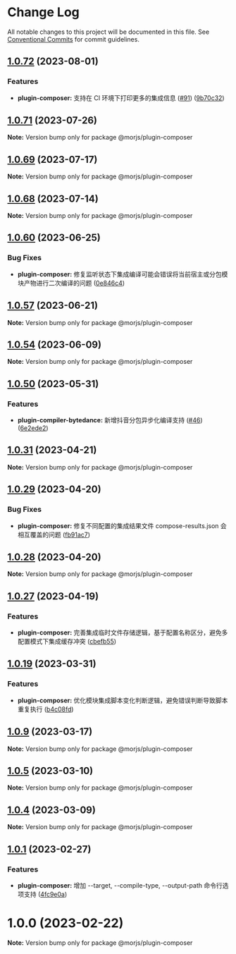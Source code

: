 # Change Log

All notable changes to this project will be documented in this file.
See [Conventional Commits](https://conventionalcommits.org) for commit guidelines.




## [1.0.72](https://github.com/eleme/morjs/compare/v1.0.71...v1.0.72) (2023-08-01)


### Features

* **plugin-composer:** 支持在 CI 环境下打印更多的集成信息 ([#91](https://github.com/eleme/morjs/issues/91)) ([9b70c32](https://github.com/eleme/morjs/commit/9b70c32c2621fbe8690d7a306a231d057dd0fb57))





## [1.0.71](https://github.com/eleme/morjs/compare/v1.0.70...v1.0.71) (2023-07-26)

**Note:** Version bump only for package @morjs/plugin-composer





## [1.0.69](https://github.com/eleme/morjs/compare/v1.0.68...v1.0.69) (2023-07-17)

**Note:** Version bump only for package @morjs/plugin-composer





## [1.0.68](https://github.com/eleme/morjs/compare/v1.0.67...v1.0.68) (2023-07-14)

**Note:** Version bump only for package @morjs/plugin-composer





## [1.0.60](https://github.com/eleme/morjs/compare/v1.0.59...v1.0.60) (2023-06-25)


### Bug Fixes

* **plugin-composer:** 修复监听状态下集成编译可能会错误将当前宿主或分包模块产物进行二次编译的问题 ([0e846c4](https://github.com/eleme/morjs/commit/0e846c4dff0f6bd8a82755306d6344df673548c1))





## [1.0.57](https://github.com/eleme/morjs/compare/v1.0.56...v1.0.57) (2023-06-21)

**Note:** Version bump only for package @morjs/plugin-composer





## [1.0.54](https://github.com/eleme/morjs/compare/v1.0.53...v1.0.54) (2023-06-09)

**Note:** Version bump only for package @morjs/plugin-composer





## [1.0.50](https://github.com/eleme/morjs/compare/v1.0.49...v1.0.50) (2023-05-31)


### Features

* **plugin-compiler-bytedance:** 新增抖音分包异步化编译支持 ([#46](https://github.com/eleme/morjs/issues/46)) ([6e2ede2](https://github.com/eleme/morjs/commit/6e2ede2782bdbdc259d81deb603fccabc3f8f136))





## [1.0.31](https://github.com/eleme/morjs/compare/v1.0.30...v1.0.31) (2023-04-21)

**Note:** Version bump only for package @morjs/plugin-composer





## [1.0.29](https://github.com/eleme/morjs/compare/v1.0.28...v1.0.29) (2023-04-20)


### Bug Fixes

* **plugin-composer:** 修复不同配置的集成结果文件 compose-results.json 会相互覆盖的问题 ([fb91ac7](https://github.com/eleme/morjs/commit/fb91ac761783df647b31e16e66bb299cde1c641c))





## [1.0.28](https://github.com/eleme/morjs/compare/v1.0.27...v1.0.28) (2023-04-20)

**Note:** Version bump only for package @morjs/plugin-composer





## [1.0.27](https://github.com/eleme/morjs/compare/v1.0.26...v1.0.27) (2023-04-19)


### Features

* **plugin-composer:** 完善集成临时文件存储逻辑，基于配置名称区分，避免多配置模式下集成缓存冲突 ([cbefb55](https://github.com/eleme/morjs/commit/cbefb55664c89ea94e8e199aca440a3c885603e2))





## [1.0.19](https://github.com/eleme/morjs/compare/v1.0.18...v1.0.19) (2023-03-31)


### Features

* **plugin-composer:** 优化模块集成脚本变化判断逻辑，避免错误判断导致脚本重复执行 ([b4c08fd](https://github.com/eleme/morjs/commit/b4c08fd149943d432b3cb25323c30f426a1df071))





## [1.0.9](https://github.com/eleme/morjs/compare/v1.0.8...v1.0.9) (2023-03-17)

**Note:** Version bump only for package @morjs/plugin-composer





## [1.0.5](https://github.com/eleme/morjs/compare/v1.0.4...v1.0.5) (2023-03-10)

**Note:** Version bump only for package @morjs/plugin-composer





## [1.0.4](https://github.com/eleme/morjs/compare/v1.0.3...v1.0.4) (2023-03-09)

**Note:** Version bump only for package @morjs/plugin-composer





## [1.0.1](https://github.com/eleme/morjs/compare/v1.0.0...v1.0.1) (2023-02-27)


### Features

* **plugin-composer:** 增加 --target, --compile-type, --output-path 命令行选项支持 ([4fc9e0a](https://github.com/eleme/morjs/commit/4fc9e0aa7fa927066089f2dfaf1d08886f98bdff))





# 1.0.0 (2023-02-22)

**Note:** Version bump only for package @morjs/plugin-composer
